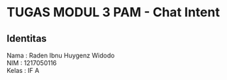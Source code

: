 # TUGAS MODUL 3 PAM - Chat Intent

## Identitas
Nama : Raden Ibnu Huygenz Widodo\
NIM : 1217050116\
Kelas : IF A
